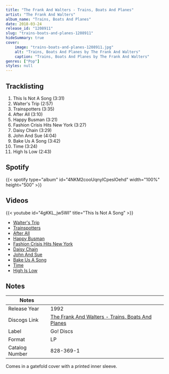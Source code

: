 ```yaml
---
title: "The Frank And Walters - Trains, Boats And Planes"
artist: "The Frank And Walters"
album_name: "Trains, Boats And Planes"
date: 2018-03-24
release_id: "1208911"
slug: "trains-boats-and-planes-1208911"
hideSummary: true
cover:
    image: "trains-boats-and-planes-1208911.jpg"
    alt: "Trains, Boats And Planes by The Frank And Walters"
    caption: "Trains, Boats And Planes by The Frank And Walters"
genres: ["Pop"]
styles: null
---
```

## Tracklisting
1. This Is Not A Song (3:31)
2. Walter's Trip (2:57)
3. Trainspotters (3:35)
4. After All (3:10)
5. Happy Busman (3:21)
6. Fashion Crisis Hits New York (3:27)
7. Daisy Chain (3:29)
8. John And Sue (4:04)
9. Bake Us A Song (3:42)
10. Time (3:24)
11. High Is Low (2:43)
## Spotify
{{< spotify type="album" id="4NKM2cooUqnyICpeslOehd" width="100%" height="500" >}}

## Videos
{{< youtube id="4gKKL_jw5WI" title="This Is Not A Song" >}}
- [Walter's Trip](https://www.youtube.com/watch?v=Veh7a-K3Dls)
- [Trainspotters](https://www.youtube.com/watch?v=-uudQ9BSbp0)
- [After All](https://www.youtube.com/watch?v=i9Uv2t6kI1o)
- [Happy Busman](https://www.youtube.com/watch?v=xU0Cdf-TnAI)
- [Fashion Crisis Hits New York](https://www.youtube.com/watch?v=l8CaQDIiKvk)
- [Daisy Chain](https://www.youtube.com/watch?v=B1Oq2A06gQg)
- [John And Sue](https://www.youtube.com/watch?v=qK3dbtWyxO0)
- [Bake Us A Song](https://www.youtube.com/watch?v=Ly9DwySs3T8)
- [Time](https://www.youtube.com/watch?v=FlLw-_KNNRM)
- [High Is Low](https://www.youtube.com/watch?v=CCoDbxjRgfg)

## Notes
| Notes          |             |
| ---------------| ----------- |
| Release Year   | 1992 |
| Discogs Link   | [The Frank And Walters - Trains, Boats And Planes](https://www.discogs.com/release/1208911-The-Frank-And-Walters-Trains-Boats-And-Planes) |
| Label          | Go! Discs |
| Format         | LP |
| Catalog Number | 828-369-1 |

Comes in a gatefold cover with a printed inner sleeve.
